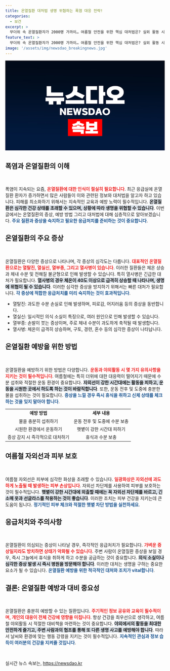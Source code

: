 ```yaml
---
title: 온열질환 대처법 생명 위협하는 폭염 대응 전략!
categories:
  - 보건
excerpt: >
  무더위 속 온열질환자가 2000명 가까이… 여름철 안전을 위한 핵심 대처법은? 실외 활동 시 필수적인 물 섭취와 예방 수칙을 재조명합니다!
feature_text: >
  무더위 속 온열질환자가 2000명 가까이… 여름철 안전을 위한 핵심 대처법은? 실외 활동 시 필수적인 물 섭취와 예방 수칙을 재조명합니다!
image: '/assets/img/newsdao_breakingnews.jpg'
---
```


<p><img src="/assets/img/newsdao_breakingnews.jpg" alt="bookingtag 속보" /></p>

<h2 data-ke-size="size26">폭염과 온열질환의 이해</h2>

<p data-ke-size="size16">&nbsp;</p>

<p>폭염이 지속되는 요즘, <b><span style="color: #ee2323;">온열질환에 대한 인식이 절실히 필요합니다</span></b>. 최근 응급실에 온열질환 환자가 증가하면서 많은 사람들이 이와 관련된 정보와 대처법을 알고자 하고 있습니다. 피해를 최소화하기 위해서는 지속적인 교육과 예방 노력이 필수적입니다. <b><span style="background-color: #21538527;">온열질환은 심각한 건강 상태를 초래할 수 있으며, 상황에 따라 생명을 위협할 수 있습니다</span></b>. 이번 글에서는 온열질환의 증상, 예방 방법 그리고 대처법에 대해 심층적으로 알아보겠습니다. <b><span style="color: #1a5490;">주요 질환과 증상을 숙지하고 필요한 응급처치를 준비하는 것이 중요합니다</span></b>.</p>

<h2 data-ke-size="size26">온열질환의 주요 증상</h2>

<p data-ke-size="size16">&nbsp;</p>

<p>온열질환은 다양한 증상으로 나타나며, 각 증상의 심각도는 다릅니다. <b><span style="color: #ee2323;">대표적인 온열질환으로는 열탈진, 열실신, 열부종, 그리고 열사병이 있습니다</span></b>. 이러한 질환들은 체온 상승과 체내 수분 및 전해질 불균형으로 인해 발생할 수 있습니다. 특히 열사병은 긴급한 대처가 필요합니다. <b><span style="background-color: #21538527;">열사병의 경우 체온이 40도 이상으로 급격히 상승할 때 나타나며, 생명에 위협이 될 수 있습니다</span></b>. 이러한 심각한 증상을 방지하기 위해서는 빠른 대처가 필요합니다. <b><span style="color: #1a5490;">각 증상에 적합한 응급처치를 미리 숙지하는 것이 효과적입니다</span></b>.</p>

<ul>
<li>열탈진: 과도한 수분 손실로 인해 발생하며, 피로감, 어지러움 등의 증상을 동반합니다.</li>
<li>열실신: 일시적인 의식 소실이 특징으로, 여러 원인으로 인해 발생할 수 있습니다.</li>
<li>열부종: 손발이 붓는 증상이며, 주로 체내 수분이 과도하게 축적될 때 발생합니다.</li>
<li>열사병: 체온이 급격히 상승하며, 구토, 경련, 혼수 등의 심각한 증상이 나타납니다.</li>
</ul>

<h2 data-ke-size="size26">온열질환 예방을 위한 방법</h2>

<p data-ke-size="size16">&nbsp;</p>

<p>온열질환을 예방하기 위한 방법은 다양합니다. <b><span style="color: #ee2323;">운동과 야외활동 시 몇 가지 유의사항을 지키는 것이 필수적입니다</span></b>. 여름철에는 특히 더위에 대한 대응력이 떨어지기 때문에 수분 섭취와 적절한 운동 환경이 중요합니다. <b><span style="background-color: #21538527;">자외선이 강한 시간대에는 활동을 피하고, 운동을 시원한 곳에서 하도록 하는 것이 바람직합니다</span></b>. 또한, 운동 전후 및 도중에 충분한 물을 섭취하는 것이 필요합니다. <b><span style="color: #1a5490;">증상을 느낄 경우 즉시 휴식을 취하고 신체 상태를 체크하는 것을 잊지 말아야 합니다</span></b>.</p>

<table>
<tr>
<td style="text-align: center; height: 17px;"><b>예방 방법</b></td>
<td style="text-align: center; height: 17px;"><b>세부 내용</b></td>
</tr>
<tr>
<td style="text-align: center; height: 17px;">물을 충분히 섭취하기</td>
<td style="text-align: center; height: 17px;">운동 전후 및 도중에 수분 보충</td>
</tr>
<tr>
<td style="text-align: center; height: 17px;">시원한 환경에서 운동하기</td>
<td style="text-align: center; height: 17px;">햇볕이 강한 시간대 피하기</td>
</tr>
<tr>
<td style="text-align: center; height: 17px;">증상 감지 시 즉각적으로 대처하기</td>
<td style="text-align: center; height: 17px;">휴식과 수분 보충</td>
</tr>
</table>

<h2 data-ke-size="size26">여름철 자외선과 피부 보호</h2>

<p data-ke-size="size16">&nbsp;</p>

<p>여름철 자외선은 피부에 심각한 화상을 초래할 수 있습니다. <b><span style="color: #ee2323;">일광화상은 자외선에 과도하게 노출될 때 발생하는 피부 손상입니다</span></b>. 자외선 차단제를 사용하여 피부를 보호하는 것이 필수적입니다. <b><span style="background-color: #21538527;">햇볕이 강한 시간대에 외출할 때에는 꼭 자외선 차단제를 바르고, 긴 소매 옷과 선글라스를 착용하는 것이 좋습니다</span></b>. 이러한 조치는 피부 건강을 지키는데 큰 도움이 됩니다. <b><span style="color: #1a5490;">정기적인 피부 체크와 적절한 햇볕 차단 방법을 실천하세요</span></b>.</p>

<h2 data-ke-size="size26">응급처치와 주의사항</h2>

<p data-ke-size="size16">&nbsp;</p>

<p>온열질환이 의심되는 증상이 나타날 경우, 즉각적인 응급처치가 필요합니다. <b><span style="color: #ee2323;">가벼운 증상일지라도 방치하면 상태가 악화될 수 있습니다</span></b>. 주변 사람이 온열질환 증상을 보일 경우, 즉시 그늘에서 휴식을 취하게 하고 수분을 공급하는 것이 중요합니다. <b><span style="background-color: #21538527;">의식 소실이나 심각한 증상 발생 시 즉시 병원을 방문해야 합니다</span></b>. 이러한 대처는 생명을 구하는 중요한 요소가 될 수 있습니다. <b><span style="color: #1a5490;">온열질환 예방을 위한 적극적인 대처와 조치가 vital합니다</span></b>.</p>

<h2 data-ke-size="size26">결론: 온열질환 예방과 대비 중요성</h2>

<p data-ke-size="size16">&nbsp;</p>

<p>온열질환은 충분히 예방할 수 있는 질환입니다. <b><span style="color: #ee2323;">주기적인 정보 공유와 교육이 필수적이며, 개인의 대응이 전체 건강에 영향을 미칩니다</span></b>. 항상 건강을 최우선으로 생각하고, 여름철 야외활동 시 적절한 대비책을 마련하는 것이 중요합니다. <b><span style="background-color: #21538527;">야외에서의 활동을 최대한 안전하게 즐기고, 주변 사람과의 협조를 통해 또 다른 생명 사고를 예방해야 합니다</span></b>. 따라서 날씨와 환경에 맞는 행동 강령을 지키는 것이 필수적입니다. <b><span style="color: #1a5490;">지속적인 관심과 정보 습득이 여러분의 건강을 지켜줄 것입니다</span></b>.</p>

<p data-ke-size="size16">&nbsp;</p>
실시간 뉴스 속보는, <a href="https://newsdao.kr" rel="dofollow">https://newsdao.kr</a>


